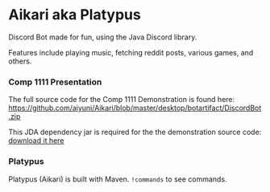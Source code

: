 # Aikari aka Platypus
Discord Bot made for fun, using the Java Discord library.

Features include playing music, fetching reddit posts, various games, and others.

### Comp 1111 Presentation 
The full source code for the Comp 1111 Demonstration is found here: https://github.com/aiyuni/Aikari/blob/master/desktop/botartifact/DiscordBot.zip

This JDA dependency jar is required for the the demonstration source code: [download it here](https://github.com/aiyuni/Aikari/blob/master/desktop/botartifact/JDA-3.5.0_327-withDependencies.jar)

### Platypus
Platypus (Aikari) is built with Maven. 
`!commands` to see commands.


